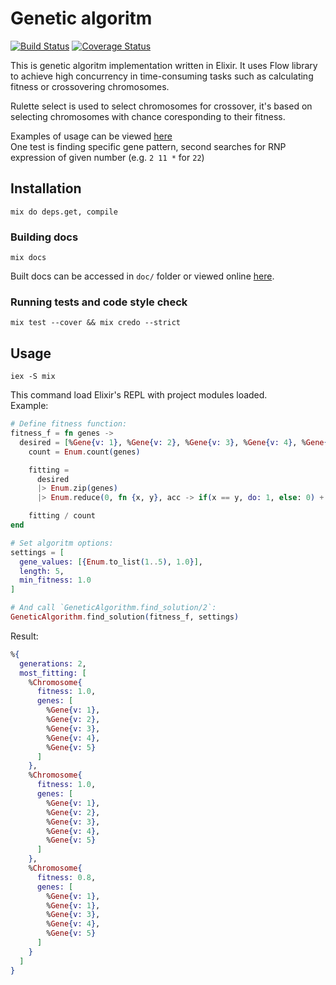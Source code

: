 # Genetic algoritm
[![Build Status](https://travis-ci.org/jakub-gonet/genetic-alchemy.svg?branch=master)](https://travis-ci.org/jakub-gonet/genetic-alchemy) [![Coverage Status](https://coveralls.io/repos/github/jakub-gonet/genetic-alchemy/badge.svg?branch=master)](https://coveralls.io/github/jakub-gonet/genetic-alchemy?branch=master)  

This is genetic algoritm implementation written in Elixir.
It uses Flow library to achieve high concurrency in time-consuming tasks such as calculating fitness or crossovering chromosomes.

Rulette select is used to select chromosomes for crossover, it's based on selecting chromosomes with chance coresponding to their fitness.

Examples of usage can be viewed [here](https://github.com/jakub-gonet/genetic-alchemy/blob/master/test/genetic_algoritm_solutions_test.exs)  
One test is finding specific gene pattern, second searches for RNP expression of given number (e.g. `2 11 *` for `22`)

## Installation
```
mix do deps.get, compile
```

### Building docs
```
mix docs
```
Built docs can be accessed in `doc/` folder or viewed online [here](https://jakub-gonet.github.io/genetic-alchemy/readme.html). 

### Running tests and code style check
```
mix test --cover && mix credo --strict
```

## Usage
```
iex -S mix
```
This command load Elixir's REPL with project modules loaded.  
Example:
```elixir
# Define fitness function:
fitness_f = fn genes ->
  desired = [%Gene{v: 1}, %Gene{v: 2}, %Gene{v: 3}, %Gene{v: 4}, %Gene{v: 5}]
    count = Enum.count(genes)

    fitting =
      desired
      |> Enum.zip(genes)
      |> Enum.reduce(0, fn {x, y}, acc -> if(x == y, do: 1, else: 0) + acc end)

    fitting / count
end

# Set algoritm options:
settings = [
  gene_values: [{Enum.to_list(1..5), 1.0}],
  length: 5,
  min_fitness: 1.0
]

# And call `GeneticAlgorithm.find_solution/2`:
GeneticAlgorithm.find_solution(fitness_f, settings)
```

Result:
```elixir
%{
  generations: 2,
  most_fitting: [
    %Chromosome{
      fitness: 1.0,
      genes: [
        %Gene{v: 1},
        %Gene{v: 2},
        %Gene{v: 3},
        %Gene{v: 4},
        %Gene{v: 5}
      ]
    }, 
    %Chromosome{
      fitness: 1.0,
      genes: [
        %Gene{v: 1}, 
        %Gene{v: 2},
        %Gene{v: 3},
        %Gene{v: 4},
        %Gene{v: 5}
      ]
    },
    %Chromosome{
      fitness: 0.8,
      genes: [
        %Gene{v: 1},
        %Gene{v: 1},
        %Gene{v: 3},
        %Gene{v: 4},
        %Gene{v: 5}
      ]
    }
  ]
}
```
